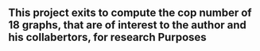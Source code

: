 ## This project exits to compute the cop number of 18 graphs, that are of interest to the author and his collabertors, for research Purposes
